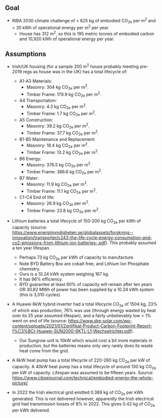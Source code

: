 ## Goal

- RIBA 2030 climate challenge of < 625 kg of embodied CO<sub>2e</sub> per m<sup>2</sup>
and < 35 kWh of operational energy per m<sup>2</sup> per year.
    - House has 312 m<sup>2</sup>, so this is 195 metric tonnes of embodied
    carbon and 10,920 kWh of operational energy per year.

## Assumptions

- Irish/UK housing (for a sample 200 m<sup>2</sup> house probably meeting
pre-2019 regs as house was in the UK) has a total lifecycle of:
    - A1-A3 Materials:
        - Masonry: 304 kg CO<sub>2e</sub> per m<sup>2</sup>.
        - Timber Frame: 179.9 kg CO<sub>2e</sub> per m<sup>2</sup>.
    - A4 Transportation:
        - Masonry: 4.3 kg CO<sub>2e</sub> per m<sup>2</sup>.
        - Timber Frame: 1.7 kg CO<sub>2e</sub> per m<sup>2</sup>.
    - A5 Construction:
        - Masonry: 39.2 kg CO<sub>2e</sub> per m<sup>2</sup>.
        - Timber Frame: 37.7 kg CO<sub>2e</sub> per m<sup>2</sup>.
    - B1-B5 Maintenance and Replacement:
        - Masonry: 18.4 kg CO<sub>2e</sub> per m<sup>2</sup>.
        - Timber Frame: 13.2 kg CO<sub>2e</sub> per m<sup>2</sup>.
    - B6 Energy:
        - Masonry: 376.5 kg CO<sub>2e</sub> per m<sup>2</sup>.
        - Timber Frame: 386.6 kg CO<sub>2e</sub> per m<sup>2</sup>.
    - B7 Water:
        - Masonry: 11.9 kg CO<sub>2e</sub> per m<sup>2</sup>.
        - Timber Frame: 11.1 kg CO<sub>2e</sub> per m<sup>2</sup>.
    - C1-C4 End of life:
        - Masonry: 26.9 kg CO<sub>2e</sub> per m<sup>2</sup>.
        - Timber Frame: 23.8 kg CO<sub>2e</sub> per m<sup>2</sup>.

- Lithium batteries a total lifecycle of 150-200 kg CO<sub>2e</sub> per kWh of capacity
 (source: https://www.energimyndigheten.se/globalassets/forskning--innovation/transporter/c243-the-life-cycle-energy-consumption-and-co2-emissions-from-lithium-ion-batteries-.pdf). This probably assumed a ten year lifespan.
    - Perhaps 73 kg CO<sub>2e</sub> per kWh of capacity to manufacture.
    - Note BYD Battery Box are cobalt free, and Lithium Ion Phosphate chemistry.
    - Ours is a 10.24 kWh system weighing 167 kg.
    - It has 96% efficiency.
    - BYD guarantee at least 60% of capacity will remain after ten years OR
    30.82 MWh of power has been supplied by a 10.24 kWh system (this is 3,010
    cycles).

- A Huawei 6kW hybrid inverter had a total lifecycle CO<sub>2e</sub> of 1504 kg,
 23% of which was production, 76% was use (through energy wasted by heat over its
 25 year assumed lifespan), and a fairly unbelievably low < 1% went on end of life
 (source: https://www.ske-solar.com/wp-content/uploads/2021/01/Zertifikat-Product-Carbon-Footprint-Report-f%C3%BCr-Huawei-SUN2000-6KTL-L1-Wechselrichter.pdf).
    - Our Sungrow unit is 10kW which would cost a bit more materials in production,
    but the batteries means only very rarely does its waste heat come from the grid.

- A 6kW heat pump has a total lifecycle of 220-260 kg CO<sub>2e</sub> per kW of
capacity. A 40kW heat pump has a total lifecycle of around 130 kg CO<sub>2e</sub>
per kW of capacity. Lifespan was assumed to be fifteen years. Source: https://www.cibsejournal.com/technical/embodied-energy-the-whole-picture/

- In 2022 the Irish electrical grid emitted 0.389 kg of CO<sub>2e</sub> per kWh
generated. This is not delivered however, apparently the Irish electrical grid
had transmission losses of 8% in 2022. This gives 0.42 kg of CO<sub>2e</sub> per
kWh delivered.
